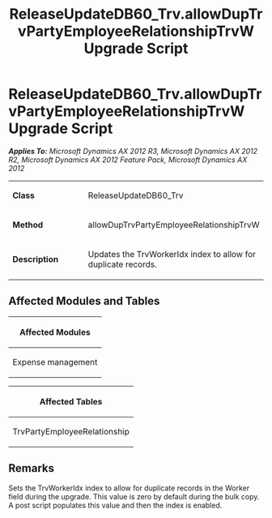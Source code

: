 ﻿---
title: ReleaseUpdateDB60_Trv.allowDupTrvPartyEmployeeRelationshipTrvW Upgrade Script
TOCTitle: ReleaseUpdateDB60_Trv.allowDupTrvPartyEmployeeRelationshipTrvW Upgrade Script
ms:assetid: 62bfd238-99fc-5d48-285d-4b66d8147f63
ms:mtpsurl: https://msdn.microsoft.com/en-us/library/JJ719135(v=AX.60)
ms:contentKeyID: 49708674
ms.date: 05/18/2015
mtps_version: v=AX.60
---

# ReleaseUpdateDB60\_Trv.allowDupTrvPartyEmployeeRelationshipTrvW Upgrade Script 


_**Applies To:** Microsoft Dynamics AX 2012 R3, Microsoft Dynamics AX 2012 R2, Microsoft Dynamics AX 2012 Feature Pack, Microsoft Dynamics AX 2012_

<table>
<colgroup>
<col style="width: 50%" />
<col style="width: 50%" />
</colgroup>
<tbody>
<tr class="odd">
<td><p><strong>Class</strong></p></td>
<td><p>ReleaseUpdateDB60_Trv</p></td>
</tr>
<tr class="even">
<td><p><strong>Method</strong></p></td>
<td><p>allowDupTrvPartyEmployeeRelationshipTrvW</p></td>
</tr>
<tr class="odd">
<td><p><strong>Description</strong></p></td>
<td><p>Updates the TrvWorkerIdx index to allow for duplicate records.</p></td>
</tr>
</tbody>
</table>


## Affected Modules and Tables

<table>
<colgroup>
<col style="width: 100%" />
</colgroup>
<thead>
<tr class="header">
<th><p>Affected Modules</p></th>
</tr>
</thead>
<tbody>
<tr class="odd">
<td><p>Expense management</p></td>
</tr>
</tbody>
</table>


<table>
<colgroup>
<col style="width: 100%" />
</colgroup>
<thead>
<tr class="header">
<th><p>Affected Tables</p></th>
</tr>
</thead>
<tbody>
<tr class="odd">
<td><p>TrvPartyEmployeeRelationship</p></td>
</tr>
</tbody>
</table>


## Remarks

Sets the TrvWorkerIdx index to allow for duplicate records in the Worker field during the upgrade. This value is zero by default during the bulk copy. A post script populates this value and then the index is enabled.

  


